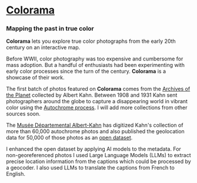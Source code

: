 # [Colorama](https://www.colorama.app)
### Mapping the past in true color

**Colorama** lets you explore true color photographs from the early 20th century on an interactive map.

Before WWII, color photography was too expensive and cumbersome for mass adoption. But a handful of enthusiasts had been experimenting with early color processes since the turn of the century. **Colorama** is a showcase of their work.

The first batch of photos featured on **Colorama** comes from the [Archives of the Planet](https://en.wikipedia.org/wiki/The_Archives_of_the_Planet) collected by [](https://en.wikipedia.org/wiki/Albert_Kahn_(banker))Albert Kahn. Between 1908 and 1931 Kahn sent photographers around the globe to capture a disappearing world in vibrant color using the [Autochrome process](https://en.wikipedia.org/wiki/Autochrome_Lumi%C3%A8re). I will add more collections from other sources soon.

The [Musée Départemental Albert-Kahn](https://albert-kahn.hauts-de-seine.fr/) has digitized Kahn's collection of more than 60,000 autochrome photos and also published the geolocation data for 50,000 of those photos as an [open dataset](https://opendata.hauts-de-seine.fr/explore/dataset/archives-de-la-planete/information/).

I enhanced the open dataset by applying AI models to the metadata. For non-georeferenced photos I used Large Language Models (LLMs) to extract precise location information from the captions which could be processed by a geocoder. I also used LLMs to translate the captions from French to English.